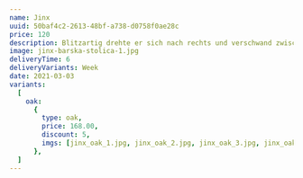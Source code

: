 ```yaml
---
name: Jinx
uuid: 50baf4c2-2613-48bf-a738-d0758f0ae28c
price: 120
description: Blitzartig drehte er sich nach rechts und verschwand zwischen den beiden Gebäuden. Beinahe wäre er dabei über den umgestürzten Mülleimer gefallen, der mitten im Weg lag. Er versuchte, sich in der Dunkelheit seinen Weg zu ertasten und erstarrte.Anscheinend gab es keinen anderen Ausweg aus diesem kleinen Hof als den Durchgang, durch den er gekommen war. Die Schritte wurden lauter und lauter, er sah eine dunkle Gestalt um die Ecke biegen. Fieberhaft irrten seine Augen durch die nächtliche Dunkelheit und suchten einen Ausweg.
image: jinx-barska-stolica-1.jpg
deliveryTime: 6
deliveryVariants: Week
date: 2021-03-03
variants:
  [
    oak:
      {
        type: oak,
        price: 168.00,
        discount: 5,
        imgs: [jinx_oak_1.jpg, jinx_oak_2.jpg, jinx_oak_3.jpg, jinx_oak_2.jpg],
      },
  ]
---
```

